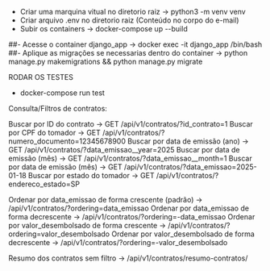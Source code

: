 - Criar uma marquina vitual no diretorio raiz -> python3 -m venv venv
- Criar arquivo .env no diretorio raiz (Conteúdo no corpo do e-mail)
- Subir os containers -> docker-compose up --build

##- Acesse o container django_app -> docker exec -it django_app /bin/bash
##- Aplique as migrações se necessarias dentro do container -> python manage.py makemigrations && python manage.py migrate


RODAR OS TESTES
- docker-compose run test


Consulta/Filtros de contratos:

Buscar por ID do contrato -> GET /api/v1/contratos/?id_contrato=1
Buscar por CPF do tomador -> GET /api/v1/contratos/?numero_documento=12345678900
Buscar por data de emissão (ano) -> GET /api/v1/contratos/?data_emissao__year=2025
Buscar por data de emissão (mês) -> GET /api/v1/contratos/?data_emissao__month=1 
Buscar por data de emissão (mês) -> GET /api/v1/contratos/?data_emissao=2025-01-18
Buscar por estado do tomador -> GET /api/v1/contratos/?endereco_estado=SP

Ordenar por data_emissao de forma crescente (padrão) -> /api/v1/contratos/?ordering=data_emissao
Ordenar por data_emissao de forma decrescente -> /api/v1/contratos/?ordering=-data_emissao
Ordenar por valor_desembolsado de forma crescente -> /api/v1/contratos/?ordering=valor_desembolsado
Ordenar por valor_desembolsado de forma decrescente -> /api/v1/contratos/?ordering=-valor_desembolsado

Resumo dos contratos sem filtro -> /api/v1/contratos/resumo-contratos/